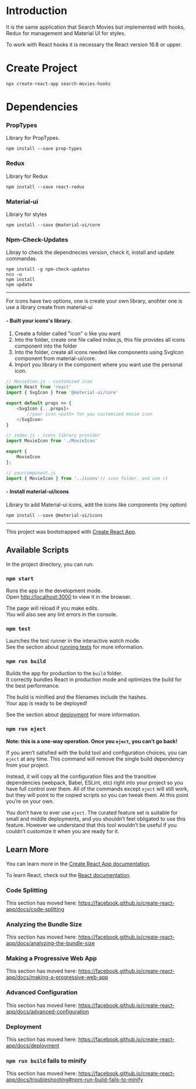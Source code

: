 
# Introduction
It is the same application that Search Movies but implemented with hooks, Redux for management and Material UI for styles.

To work with React hooks it is necessary the React version 16.8 or upper.

# Create Project
```console
npx create-react-app search-movies-hooks
```

# Dependencies
### PropTypes
Library for PropTypes.
```console
npm install --save prop-types
```
### Redux
Library for Redux
```console
npm install --save react-redux
```
### Material-ui
Library for styles
```console
npm install --save @material-ui/core
```
### Npm-Check-Updates
Libray to check the dependnecies version, check it, install and update commandas.
```console
npm install -g npm-check-updates
ncu -u
npm install
npm update
```
___
For icons have two options, one is create your own library, anohter one is use a library create from material-ui

#### -  Built your icons's library.
1. Create a folder called "icon" o like you want
2. Into the folder, create one file called index.js, this file provides all icons component into the folder
3. Into the folder, create all icons needed like components using SvgIcon component from material-ui/core.
4. Import you library in the component where you want use the personal icon.
```js
// MovieIcon.js - customized icon
import React from 'react'
import { SvgIcon } from '@material-ui/core'

export default props => {
    <SvgIcon {...props}>
        //your icon <path> for you customized movie icon
    </SvgIcon>
}
```
```js
// index.js - icons library provider
import MovieIcon from './MovieIcon'

export {
    MovieIcon
};
```
```js
// yourcomponent.js
import { MovieIcon } from '../icons'// icon folder, and use it
```


#### - Install material-ui/icons
Library to add Material-ui icons, add the icons like components (my option)
```console
npm install --save @material-ui/icons
```

___

This project was bootstrapped with [Create React App](https://github.com/facebook/create-react-app).

## Available Scripts

In the project directory, you can run:

### `npm start`

Runs the app in the development mode.<br />
Open [http://localhost:3000](http://localhost:3000) to view it in the browser.

The page will reload if you make edits.<br />
You will also see any lint errors in the console.

### `npm test`

Launches the test runner in the interactive watch mode.<br />
See the section about [running tests](https://facebook.github.io/create-react-app/docs/running-tests) for more information.

### `npm run build`

Builds the app for production to the `build` folder.<br />
It correctly bundles React in production mode and optimizes the build for the best performance.

The build is minified and the filenames include the hashes.<br />
Your app is ready to be deployed!

See the section about [deployment](https://facebook.github.io/create-react-app/docs/deployment) for more information.

### `npm run eject`

**Note: this is a one-way operation. Once you `eject`, you can’t go back!**

If you aren’t satisfied with the build tool and configuration choices, you can `eject` at any time. This command will remove the single build dependency from your project.

Instead, it will copy all the configuration files and the transitive dependencies (webpack, Babel, ESLint, etc) right into your project so you have full control over them. All of the commands except `eject` will still work, but they will point to the copied scripts so you can tweak them. At this point you’re on your own.

You don’t have to ever use `eject`. The curated feature set is suitable for small and middle deployments, and you shouldn’t feel obligated to use this feature. However we understand that this tool wouldn’t be useful if you couldn’t customize it when you are ready for it.

## Learn More

You can learn more in the [Create React App documentation](https://facebook.github.io/create-react-app/docs/getting-started).

To learn React, check out the [React documentation](https://reactjs.org/).

### Code Splitting

This section has moved here: https://facebook.github.io/create-react-app/docs/code-splitting

### Analyzing the Bundle Size

This section has moved here: https://facebook.github.io/create-react-app/docs/analyzing-the-bundle-size

### Making a Progressive Web App

This section has moved here: https://facebook.github.io/create-react-app/docs/making-a-progressive-web-app

### Advanced Configuration

This section has moved here: https://facebook.github.io/create-react-app/docs/advanced-configuration

### Deployment

This section has moved here: https://facebook.github.io/create-react-app/docs/deployment

### `npm run build` fails to minify

This section has moved here: https://facebook.github.io/create-react-app/docs/troubleshooting#npm-run-build-fails-to-minify
